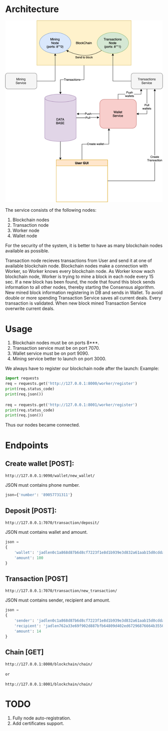# Architecture
![Architecture](docs/architecture.png)

The service consists of the following nodes:
1. Blockchain nodes
2. Transaction node
3. Worker node
4. Wallet node

For the security of the system, it is better to have as many blockchain nodes available as possible.

Transaction node recieves transactions from User and send it at one of available blockchain node.
Blockchain nodes make a connection with Worker, so Worker knows every blockchain node.
As Worker know wach blockchain node, Worker is trying to mine a block in each node every 15 sec.
If a new block has been found, the node that found this block sends information to all other nodes, thereby starting the Consensus algorithm.
New mined block information registering in DB and sends in Wallet.
To avoid double or more spending Transaction Service saves all current deals. Every transaction is validated.
When new block mined Transaction Service overwrite current deals.

# Usage

1. Blockchain nodes must be on ports 8***.
3. Transaction service must be on port 7070.
4. Wallet service must be on port 9090.
5. Mining service better to launch on port 3000.

We always have to register our blockchain node after the launch:
Example:
```python
import requests
req = requests.get('http://127.0.0.1:8000/worker/register')
print(req.status_code)
print(req.json())

req = requests.get('http://127.0.0.1:8001/worker/register')
print(req.status_code)
print(req.json())
```

Thus our nodes became connected.

# Endpoints
## Create wallet [POST]:
```
http://127.0.0.1:9090/wallet/new_wallet/
```
JSON must contains phone number.
```python
json={'number': '89057731311'}
```
## Deposit [POST]:
```
http://127.0.0.1:7070/transaction/deposit/
```
JSON must contains wallet and amount.
```python
json = 
{
    'wallet': 'jadlen0c1a868d87b6d8cf7223f1e8d1b939e3d832a61aab15d0cddaa9b55e30f33e17', 
    'amount': 100
}
```
## Transaction [POST]
```
http://127.0.0.1:7070/transaction/new_transaction/
```
JSON must contains sender, recipient and amount.
```python
json = 
{
    'sender': 'jadlen0c1a868d87b6d8cf7223f1e8d1b939e3d832a61aab15d0cddaa9b55e30f33e17', 
    'recipient': 'jadlen762a33e69f902d887bfb64809d402ed67296876664b3550279e43d35a1ba8358', 
    'amount': 14
}
```
## Chain [GET]
```
http://127.0.0.1:8000/blockchain/chain/ 

or

http://127.0.0.1:8001/blockchain/chain/
```

# TODO
1. Fully node auto-registration.
2. Add certificates support.